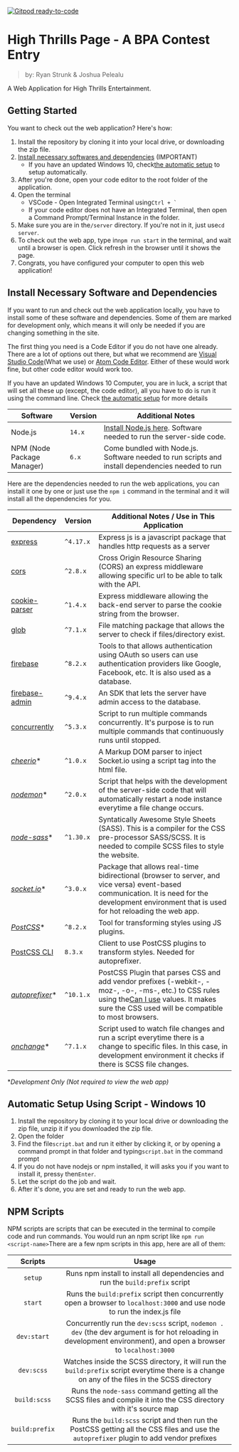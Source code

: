 [![Gitpod ready-to-code](https://img.shields.io/badge/Gitpod-ready--to--code-blue?logo=gitpod)](https://gitpod.io/#https://github.com/JoshuaPelealu/High-Thrills)

# High Thrills Page - A BPA Contest Entry

> by: Ryan Strunk & Joshua Pelealu

A Web Application for High Thrills Entertainment.

## Getting Started

You want to check out the web application? Here's how:

1. Install the repository by cloning it into your local drive, or downloading the zip file.
2. [Install necessary softwares and dependencies](#install-necessary-software-and-dependencies) (IMPORTANT)
   * If you have an updated Windows 10, check[the automatic setup](#automatic-setup-using-script---windows-10) to setup automatically.
3. After you're done, open your code editor to the root folder of the application.
4. Open the terminal
   * VSCode - Open Integrated Terminal using``Ctrl + ` ``
   * If your code editor does not have an Integrated Terminal, then open a Command Prompt/Terminal Instance in the folder.
5. Make sure you are in the`/server` directory. If you're not in it, just use`cd server`.
6. To check out the web app, type in`npm run start` in the terminal, and wait until a browser is open. Click refresh in the browser until it shows the page.
7. Congrats, you have configured your computer to open this web application!

## Install Necessary Software and Dependencies

If you want to run and check out the web application locally, you have to install some of these software and dependencies. Some of them are marked for development only, which means it will only be needed if you are changing something in the site.

The first thing you need is a Code Editor if you do not have one already. There are a lot of options out there, but what we recommend are [Visual Studio Code](https://code.visualstudio.com)(What we use) or [Atom Code Editor](https://atom.io). Either of these would work fine, but other code editor would work too.

If you have an updated Windows 10 Computer, you are in luck, a script that will set all these up (except, the code editor), all you have to do is run it using the command line. Check [the automatic setup](#automatic-setup-using-script---windows-10) for more details

| Software | Version | Additional Notes |
| - | - | - |
| Node.js | `14.x` | [Install Node.js here]([Node.js](https://nodejs.org/en/)). Software needed to run the server-side code. |
| NPM (Node Package Manager) | `6.x` | Come bundled with Node.js. Software needed to run scripts and install dependencies needed to run |

Here are the dependencies needed to run the web applications, you can install it one by one or just use the `npm i` command in the terminal and it will install all the dependencies for you.

| Dependency | Version | Additional Notes / Use in This Application |
| - | - | - |
| [express](https://npmjs.org/package/express) | `^4.17.x` | Express js is a javascript package that handles http requests as a server |
| [cors](https://www.npmjs.com/package/cors) | `^2.8.x` | Cross Origin Resource Sharing (CORS) an express middleware allowing specific url to be able to talk with the API. |
| [cookie-parser](https://www.npmjs.com/package/cookie-parser) | `^1.4.x` | Express middleware allowing the back-end server to parse the cookie string from the browser. |
| [glob](https://www.npmjs.com/package/glob) | `^7.1.x` | File matching package that allows the server to check if files/directory exist. |
| [firebase](https://www.npmjs.com/package/firebase) | `^8.2.x` | Tools to that allows authentication using OAuth so users can use authentication providers like Google, Facebook, etc. It is also used as a database. |
| [firebase-admin](https://www.npmjs.com/package/firebase-admin) | `^9.4.x` | An SDK that lets the server have admin access to the database. |
| [concurrently](https://www.npmjs.com/package/concurrently) | `^5.3.x` | Script to run multiple commands concurrently. It's purpose is to run multiple commands that continuously runs until stopped. |
| *[cheerio](https://www.npmjs.com/package/cheerio)** | `^1.0.x` | A Markup DOM parser to inject Socket.io using a script tag into the html file. |
| *[nodemon](https://www.npmjs.com/package/nodemon)** | `^2.0.x` | Script that helps with the development of the server-side code that will automatically restart a node instance everytime a file change occurs. |
| *[node-sass](https://www.npmjs.com/package/node-sass)** | `^1.30.x` | Syntatically Awesome Style Sheets (SASS). This is a compiler for the CSS pre-processor SASS/SCSS. It is needed to compile SCSS files to style the website. |
| *[socket.io](https://www.npmjs.com/package/socket.io)** | `^3.0.x` | Package that allows real-time bidirectional (browser to server, and vice versa) event-based communication. It is need for the development environment that is used for hot reloading the web app. |
| *[PostCSS](https://www.npmjs.com/package/postcss)** | `^8.2.x` | Tool for transforming styles using JS plugins. |
| [PostCSS CLI](https://www.npmjs.com/package/postcss-cli) | `8.3.x` | Client to use PostCSS plugins to transform styles. Needed for autoprefixer. |
| *[autoprefixer](https://www.npmjs.com/package/autoprefixer)** | `^10.1.x` | PostCSS Plugin that parses CSS and add vendor prefixes (-webkit-, -moz-, -o-, -ms-, etc.) to CSS rules using the[Can I use](https://caniuse.com/) values. It makes sure the CSS used will be compatible to most browsers. |
| *[onchange](https://www.npmjs.com/package/onchange)** | `^7.1.x` | Script used to watch file changes and run a script everytime there is a change to specific files. In this case, in development environment it checks if there is SCSS file changes. |

**Development Only (Not required to view the web app)*

## Automatic Setup Using Script - Windows 10

1. Install the repository by cloning it to your local drive or downloading the zip file, unzip it if you downloaded the zip file.
2. Open the folder
3. Find the file`script.bat` and run it either by clicking it, or by opening a command prompt in that folder and typing`script.bat` in the command prompt
4. If you do not have nodejs or npm installed, it will asks you if you want to install it, press`y` then`Enter`.
5. Let the script do the job and wait.
6. After it's done, you are set and ready to run the web app.

## NPM Scripts

NPM scripts are scripts that can be executed in the terminal to compile code and run commands. You would run an npm script like `npm run <script-name>`There are a few npm scripts in this app, here are all of them:

| Scripts | Usage |
| :-: | :-: |
| `setup` | Runs npm install to install all dependencies and run the `build:prefix` script |
| `start` | Runs the `build:prefix` script then concurrently open a browser to `localhost:3000` and use node to run the index.js file |
| `dev:start` | Concurrently run the `dev:scss` script, `nodemon . dev` (the dev argument is for hot reloading in development environment), and open a browser to `localhost:3000` |
| `dev:scss` | Watches inside the SCSS directory, it will run the `build:prefix` script everytime there is a change on any of the files in the SCSS directory |
| `build:scss` | Runs the `node-sass` command getting all the SCSS files and compile it into the CSS directory with it's source map |
| `build:prefix` | Runs the `build:scss` script and then run the PostCSS getting all the CSS files and use the `autoprefixer` plugin to add vendor prefixes |
